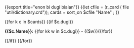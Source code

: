 {{export title="enon bi dugi bialan"}}
{{let cfile = (r_card ( file "util/dictionary.crd"));
    cards = sort_on $cfile "Name" ;
}}
<div >
{{for k c in $cards}}
{{if $c.dugi}}<p><b>{{$c.Name}}:</b> {{for kk w in $c.dugi}} - {{$w}}{{/for}}</p>{{/if}}
{{/for}}
</div>

